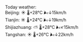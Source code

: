 Today weather:  
Beijing: ☀️   🌡️+28°C 🌬️↓15km/h  
Tianjin: ☀️   🌡️+24°C 🌬️↓19km/h  
Shijiazhuang: ⛅️  🌡️+28°C 🌬️↙15km/h  
Tangshan: ☀️   🌡️+26°C 🌬️↓22km/h  
